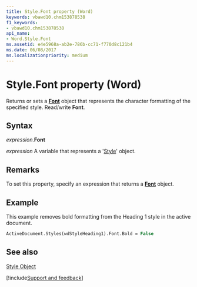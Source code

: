 ```yaml
---
title: Style.Font property (Word)
keywords: vbawd10.chm153878538
f1_keywords:
- vbawd10.chm153878538
api_name:
- Word.Style.Font
ms.assetid: e4e5968a-ab2e-786b-cc71-f770d8c121b4
ms.date: 06/08/2017
ms.localizationpriority: medium
---
```



# Style.Font property (Word)

Returns or sets a **[Font](Word.Font.md)** object that represents the character formatting of the specified style. Read/write **Font**.


## Syntax

_expression_.**Font**

_expression_ A variable that represents a '[Style](Word.Style.md)' object.


## Remarks

To set this property, specify an expression that returns a **[Font](Word.Font.md)** object.


## Example

This example removes bold formatting from the Heading 1 style in the active document.


```vb
ActiveDocument.Styles(wdStyleHeading1).Font.Bold = False
```


## See also


[Style Object](Word.Style.md)

[!include[Support and feedback](~/includes/feedback-boilerplate.md)]